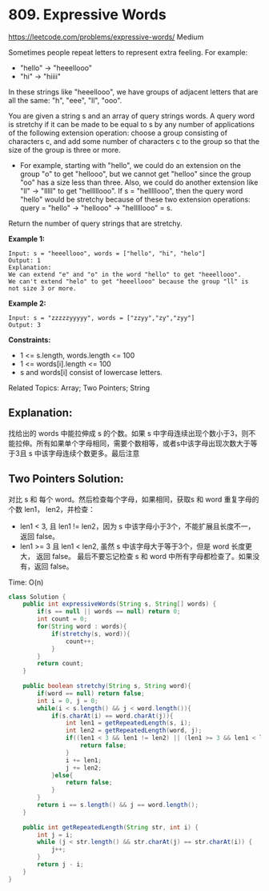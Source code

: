# 809. Expressive Words
<https://leetcode.com/problems/expressive-words/>
Medium

Sometimes people repeat letters to represent extra feeling. For example:

* "hello" -> "heeellooo"
* "hi" -> "hiiii"

In these strings like "heeellooo", we have groups of adjacent letters that are all the same: "h", "eee", "ll", "ooo".

You are given a string s and an array of query strings words. A query word is stretchy if it can be made to be equal to s by any number of applications of the following extension operation: choose a group consisting of characters c, and add some number of characters c to the group so that the size of the group is three or more.

* For example, starting with "hello", we could do an extension on the group "o" to get "hellooo", but we cannot get "helloo" since the group "oo" has a size less than three. Also, we could do another extension like "ll" -> "lllll" to get "helllllooo". If s = "helllllooo", then the query word "hello" would be stretchy because of these two extension operations: query = "hello" -> "hellooo" -> "helllllooo" = s.

Return the number of query strings that are stretchy.

 

**Example 1:**

    Input: s = "heeellooo", words = ["hello", "hi", "helo"]
    Output: 1
    Explanation: 
    We can extend "e" and "o" in the word "hello" to get "heeellooo".
    We can't extend "helo" to get "heeellooo" because the group "ll" is not size 3 or more.

**Example 2:**

    Input: s = "zzzzzyyyyy", words = ["zzyy","zy","zyy"]
    Output: 3

**Constraints:**

  * 1 <= s.length, words.length <= 100
  * 1 <= words[i].length <= 100
  * s and words[i] consist of lowercase letters.

Related Topics: Array; Two Pointers; String

## Explanation:
找给出的 words 中能拉伸成 s 的个数。如果 s 中字母连续出现个数小于3，则不能拉伸。所有如果单个字母相同，需要个数相等，或者s中该字母出现次数大于等于3且 s 中该字母连续个数更多。最后注意

## Two Pointers Solution:
对比 s 和 每个 word。然后检查每个字母，如果相同，获取s 和 word 重复字母的个数 len1， len2，并检查：
* len1 < 3, 且 len1 != len2，因为 s 中该字母小于3个，不能扩展且长度不一，返回 false。
* len1 >= 3 且 len1 < len2, 虽然 s 中该字母大于等于3个，但是 word 长度更大， 返回 false。
最后不要忘记检查 s 和 word 中所有字母都检查了。如果没有，返回 false。


Time: O(n)

```java
class Solution {
    public int expressiveWords(String s, String[] words) {
        if(s == null || words == null) return 0;
        int count = 0;
        for(String word : words){
            if(stretchy(s, word)){
                count++;
            }
        }
        return count;
    }
    
    public boolean stretchy(String s, String word){
        if(word == null) return false;
        int i = 0, j = 0;
        while(i < s.length() && j < word.length()){
            if(s.charAt(i) == word.charAt(j)){
                int len1 = getRepeatedLength(s, i);
                int len2 = getRepeatedLength(word, j);
                if((len1 < 3 && len1 != len2) || (len1 >= 3 && len1 < len2)){
                    return false;
                }
                i += len1;
                j += len2;
            }else{
                return false;
            }
        }
        return i == s.length() && j == word.length();
    }
    
    public int getRepeatedLength(String str, int i) {
        int j = i;
        while (j < str.length() && str.charAt(j) == str.charAt(i)) {
            j++;
        }
        return j - i;
    }
}
```